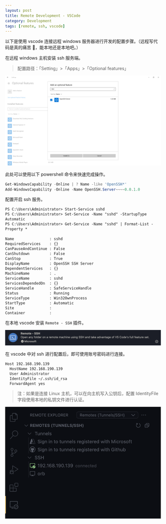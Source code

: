 ```yaml
---
layout: post
title: Remote Development - VSCode
category: Development
tags: [remote, ssh, vscode]
---
```


以下是使用 vscode 连接远程 windows 服务器进行开发的配置步骤。（远程写代码是真的痛苦 🥴，能本地还是本地吧。）

在远程 windows 主机安装 ssh 服务端。

> 配置路径：「Setting」>「Apps」>「Optional features」

![alt text](https://raw.githubusercontent.com/h0ny/repo/main/images/61ac2946c069e2d2.PNG)

此处可以使用以下 powershell 命令来快速完成操作。

```powershell
Get-WindowsCapability -Online | ? Name -like 'OpenSSH*'
Add-WindowsCapability -Online -Name OpenSSH.Server~~~~0.0.1.0
```

配置开启 ssh 服务。

```console
PS C:\Users\Administrator> Start-Service sshd
PS C:\Users\Administrator> Set-Service -Name "sshd" -StartupType Automatic
PS C:\Users\Administrator> Get-Service -Name "sshd" | Format-List -Property *

Name                : sshd
RequiredServices    : {}
CanPauseAndContinue : False
CanShutdown         : False
CanStop             : True
DisplayName         : OpenSSH SSH Server
DependentServices   : {}
MachineName         : .
ServiceName         : sshd
ServicesDependedOn  : {}
ServiceHandle       : SafeServiceHandle
Status              : Running
ServiceType         : Win32OwnProcess
StartType           : Automatic
Site                :
Container           :

```

在本地 vscode 安装 `Remote - SSH` 插件。

![alt text](https://raw.githubusercontent.com/h0ny/repo/main/images/425dab493eb0d11d.png)

在 vscode 中对 ssh 进行配置后，即可使用账号密码进行连接。

```
Host 192.168.190.139
  HostName 192.168.190.139
  User Administrator
  IdentityFile ~/.ssh/id_rsa
  ForwardAgent yes
```

> 注：如果是连接 Linux 主机，可以在向主机写入公钥后，配置 IdentityFile 字段使用本地的私钥文件进行认证。

![alt text](https://raw.githubusercontent.com/h0ny/repo/main/images/70f74bb9f3e7a326.png)
